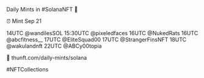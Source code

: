 Daily Mints in #SolanaNFT 🚀

⏰ Mint Sep 21

14UTC @wandilesSOL
15:30UTC @pixeledfaces
16UTC @NukedRats
16UTC @abcfitness__
17UTC @EliteSquad00
17UTC @StrangerFinsNFT
18UTC @wakulandnft
22UTC @ABCy00topia

🔗 thunft.com/daily-mints/solana

#NFTCollections